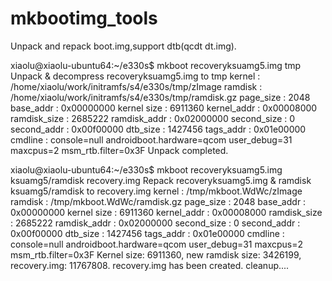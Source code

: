 mkbootimg_tools
===============

Unpack and repack boot.img,support dtb(qcdt dt.img).

xiaolu@xiaolu-ubuntu64:~/e330s$ mkboot recoveryksuamg5.img tmp
Unpack & decompress recoveryksuamg5.img to tmp
  kernel         : /home/xiaolu/work/initramfs/s4/e330s/tmp/zImage
  ramdisk        : /home/xiaolu/work/initramfs/s4/e330s/tmp/ramdisk.gz
  page_size      : 2048
  base_addr      : 0x00000000
  kernel size    : 6911360
  kernel_addr    : 0x00008000
  ramdisk_size   : 2685222
  ramdisk_addr   : 0x02000000
  second_size    : 0
  second_addr    : 0x00f00000
  dtb_size       : 1427456
  tags_addr      : 0x01e00000
  cmdline        : console=null androidboot.hardware=qcom user_debug=31 maxcpus=2 msm_rtb.filter=0x3F
Unpack completed.

xiaolu@xiaolu-ubuntu64:~/e330s$ mkboot recoveryksuamg5.img ksuamg5/ramdisk recovery.img
Repack recoveryksuamg5.img & ramdisk ksuamg5/ramdisk to recovery.img
  kernel         : /tmp/mkboot.WdWc/zImage
  ramdisk        : /tmp/mkboot.WdWc/ramdisk.gz
  page_size      : 2048
  base_addr      : 0x00000000
  kernel size    : 6911360
  kernel_addr    : 0x00008000
  ramdisk_size   : 2685222
  ramdisk_addr   : 0x02000000
  second_size    : 0
  second_addr    : 0x00f00000
  dtb_size       : 1427456
  tags_addr      : 0x01e00000
  cmdline        : console=null androidboot.hardware=qcom user_debug=31 maxcpus=2 msm_rtb.filter=0x3F
Kernel size: 6911360, new ramdisk size: 3426199, recovery.img: 11767808.
recovery.img has been created.
cleanup....

